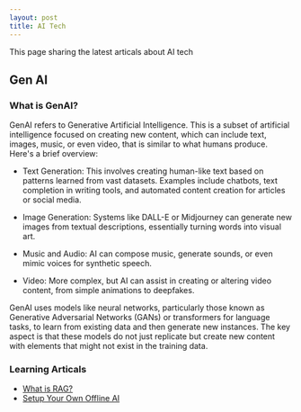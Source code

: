```yaml
---
layout: post
title: AI Tech
---
```

<script>
window.fbq('track', 'ViewContent', {"content_ids": "tech"});
</script>


This page sharing the latest articals about AI tech
## Gen AI

### What is GenAI?

GenAI refers to Generative Artificial Intelligence. This is a subset of artificial intelligence focused on creating new content, which can include text, images, music, or even video, that is similar to what humans produce. Here's a brief overview:

* Text Generation: This involves creating human-like text based on patterns learned from vast datasets. Examples include chatbots, text completion in writing tools, and automated content creation for articles or social media.

* Image Generation: Systems like DALL-E or Midjourney can generate new images from textual descriptions, essentially turning words into visual art.

* Music and Audio: AI can compose music, generate sounds, or even mimic voices for synthetic speech.

* Video: More complex, but AI can assist in creating or altering video content, from simple animations to deepfakes.

GenAI uses models like neural networks, particularly those known as Generative Adversarial Networks (GANs) or transformers for language tasks, to learn from existing data and then generate new instances. The key aspect is that these models do not just replicate but create new content with elements that might not exist in the training data.


### Learning Articals
* [What is RAG?](https://www.youtube.com/watch?v=T-D1OfcDW1M&t=18s)
* [Setup Your Own Offline AI](https://www.youtube.com/watch?v=JpQC0W91E6k)

